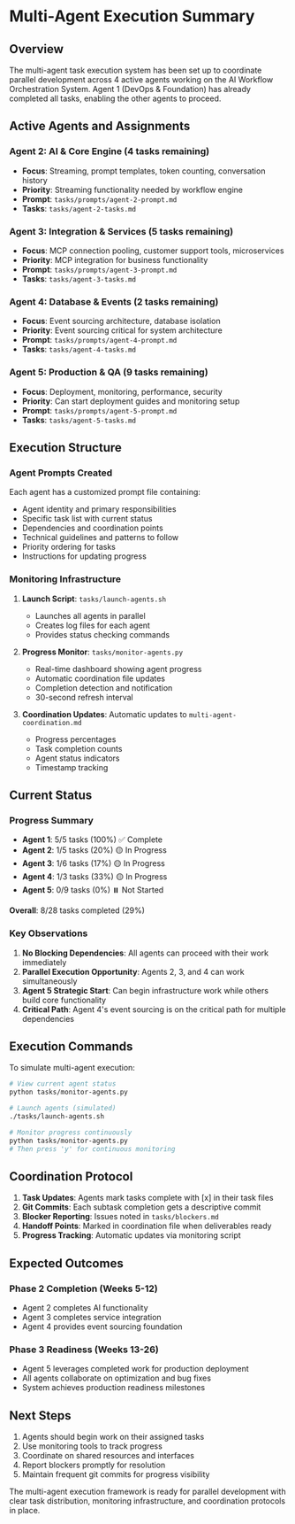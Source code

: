 # Multi-Agent Execution Summary

## Overview

The multi-agent task execution system has been set up to coordinate parallel development across 4 active agents working on the AI Workflow Orchestration System. Agent 1 (DevOps & Foundation) has already completed all tasks, enabling the other agents to proceed.

## Active Agents and Assignments

### Agent 2: AI & Core Engine (4 tasks remaining)
- **Focus**: Streaming, prompt templates, token counting, conversation history
- **Priority**: Streaming functionality needed by workflow engine
- **Prompt**: `tasks/prompts/agent-2-prompt.md`
- **Tasks**: `tasks/agent-2-tasks.md`

### Agent 3: Integration & Services (5 tasks remaining)
- **Focus**: MCP connection pooling, customer support tools, microservices
- **Priority**: MCP integration for business functionality
- **Prompt**: `tasks/prompts/agent-3-prompt.md`
- **Tasks**: `tasks/agent-3-tasks.md`

### Agent 4: Database & Events (2 tasks remaining)
- **Focus**: Event sourcing architecture, database isolation
- **Priority**: Event sourcing critical for system architecture
- **Prompt**: `tasks/prompts/agent-4-prompt.md`
- **Tasks**: `tasks/agent-4-tasks.md`

### Agent 5: Production & QA (9 tasks remaining)
- **Focus**: Deployment, monitoring, performance, security
- **Priority**: Can start deployment guides and monitoring setup
- **Prompt**: `tasks/prompts/agent-5-prompt.md`
- **Tasks**: `tasks/agent-5-tasks.md`

## Execution Structure

### Agent Prompts Created

Each agent has a customized prompt file containing:
- Agent identity and primary responsibilities
- Specific task list with current status
- Dependencies and coordination points
- Technical guidelines and patterns to follow
- Priority ordering for tasks
- Instructions for updating progress

### Monitoring Infrastructure

1. **Launch Script**: `tasks/launch-agents.sh`
   - Launches all agents in parallel
   - Creates log files for each agent
   - Provides status checking commands

2. **Progress Monitor**: `tasks/monitor-agents.py`
   - Real-time dashboard showing agent progress
   - Automatic coordination file updates
   - Completion detection and notification
   - 30-second refresh interval

3. **Coordination Updates**: Automatic updates to `multi-agent-coordination.md`
   - Progress percentages
   - Task completion counts
   - Agent status indicators
   - Timestamp tracking

## Current Status

### Progress Summary
- **Agent 1**: 5/5 tasks (100%) ✅ Complete
- **Agent 2**: 1/5 tasks (20%) 🟡 In Progress
- **Agent 3**: 1/6 tasks (17%) 🟡 In Progress
- **Agent 4**: 1/3 tasks (33%) 🟡 In Progress
- **Agent 5**: 0/9 tasks (0%) ⏸️ Not Started

**Overall**: 8/28 tasks completed (29%)

### Key Observations

1. **No Blocking Dependencies**: All agents can proceed with their work immediately
2. **Parallel Execution Opportunity**: Agents 2, 3, and 4 can work simultaneously
3. **Agent 5 Strategic Start**: Can begin infrastructure work while others build core functionality
4. **Critical Path**: Agent 4's event sourcing is on the critical path for multiple dependencies

## Execution Commands

To simulate multi-agent execution:

```bash
# View current agent status
python tasks/monitor-agents.py

# Launch agents (simulated)
./tasks/launch-agents.sh

# Monitor progress continuously
python tasks/monitor-agents.py
# Then press 'y' for continuous monitoring
```

## Coordination Protocol

1. **Task Updates**: Agents mark tasks complete with [x] in their task files
2. **Git Commits**: Each subtask completion gets a descriptive commit
3. **Blocker Reporting**: Issues noted in `tasks/blockers.md`
4. **Handoff Points**: Marked in coordination file when deliverables ready
5. **Progress Tracking**: Automatic updates via monitoring script

## Expected Outcomes

### Phase 2 Completion (Weeks 5-12)
- Agent 2 completes AI functionality
- Agent 3 completes service integration
- Agent 4 provides event sourcing foundation

### Phase 3 Readiness (Weeks 13-26)
- Agent 5 leverages completed work for production deployment
- All agents collaborate on optimization and bug fixes
- System achieves production readiness milestones

## Next Steps

1. Agents should begin work on their assigned tasks
2. Use monitoring tools to track progress
3. Coordinate on shared resources and interfaces
4. Report blockers promptly for resolution
5. Maintain frequent git commits for progress visibility

The multi-agent execution framework is ready for parallel development with clear task distribution, monitoring infrastructure, and coordination protocols in place.